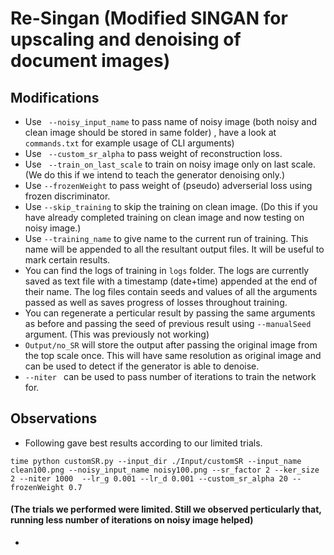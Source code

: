# Re-Singan (Modified SINGAN for upscaling and denoising of document images)

## Modifications 
- Use ``` --noisy_input_name``` to pass name of noisy image (both noisy and clean image should be stored in same folder) , have a look at ```commands.txt``` for example usage of CLI arguments)
- Use ``` --custom_sr_alpha``` to pass weight of reconstruction loss.
- Use ``` --train_on_last_scale``` to train on noisy image only on last scale. (We do this if we intend to teach the generator denoising only.)
- Use ```--frozenWeight``` to pass weight of (pseudo) adverserial loss using frozen discriminator.
- Use ```--skip_training``` to skip the training on clean image. (Do this if you have already completed training on clean image and now testing on noisy image.)
- Use ```--training_name``` to give name to the current run of training. This name will be appended to all the resultant output files. It will be useful to mark certain results.
- You can find the logs of training in ```logs``` folder. The logs are currently saved as text file with a timestamp (date+time) appended at the end of their name. The log files contain seeds and values of all the arguments passed as well as saves progress of losses throughout training.
- You can regenerate a perticular result by passing the same arguments as before and passing the seed of previous result using ```--manualSeed``` argument. (This was previously not working)
- ```Output/no_SR``` will store the output after passing the original image from the top scale once. This will have same resolution as original image and can be used to detect if the generator is able to denoise.
- ```--niter ``` can be used to pass number of iterations to train the network for.
## Observations 
- Following gave best results according to our limited trials.
```
time python customSR.py --input_dir ./Input/customSR --input_name clean100.png --noisy_input_name noisy100.png --sr_factor 2 --ker_size 2 --niter 1000  --lr_g 0.001 --lr_d 0.001 --custom_sr_alpha 20 --frozenWeight 0.7                  
```
 ####  (The trials we performed were limited. Still we observed perticularly that, running less number of iterations on noisy image helped)
 - 